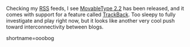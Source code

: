 <p>Checking my <a href="http://www.decafbad.com/twiki/bin/view/Main/RSS">RSS</a> feeds, I see <a href="http://www.movabletype.org">MovableType 2.2</a> has been released, and it comes with support for a feature called <a href="http://www.movabletype.org/trackback/">TrackBack</a>.  Too sleepy to fully investigate and play right now, but it looks like another very cool push toward interconnectivity between blogs.</p>
<!--more-->
shortname=ooobog
